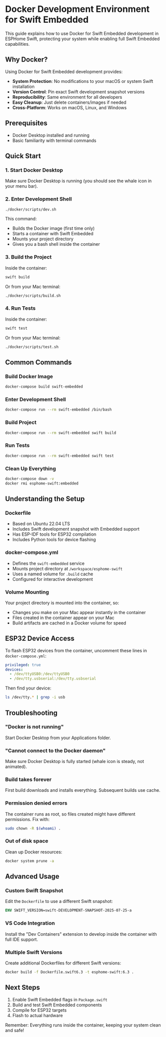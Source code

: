 # Docker Development Environment for Swift Embedded

This guide explains how to use Docker for Swift Embedded development in ESPHome Swift, protecting your system while enabling full Swift Embedded capabilities.

## Why Docker?

Using Docker for Swift Embedded development provides:
- **System Protection**: No modifications to your macOS or system Swift installation
- **Version Control**: Pin exact Swift development snapshot versions
- **Reproducibility**: Same environment for all developers
- **Easy Cleanup**: Just delete containers/images if needed
- **Cross-Platform**: Works on macOS, Linux, and Windows

## Prerequisites

- Docker Desktop installed and running
- Basic familiarity with terminal commands

## Quick Start

### 1. Start Docker Desktop
Make sure Docker Desktop is running (you should see the whale icon in your menu bar).

### 2. Enter Development Shell
```bash
./docker/scripts/dev.sh
```

This command:
- Builds the Docker image (first time only)
- Starts a container with Swift Embedded
- Mounts your project directory
- Gives you a bash shell inside the container

### 3. Build the Project
Inside the container:
```bash
swift build
```

Or from your Mac terminal:
```bash
./docker/scripts/build.sh
```

### 4. Run Tests
Inside the container:
```bash
swift test
```

Or from your Mac terminal:
```bash
./docker/scripts/test.sh
```

## Common Commands

### Build Docker Image
```bash
docker-compose build swift-embedded
```

### Enter Development Shell
```bash
docker-compose run --rm swift-embedded /bin/bash
```

### Build Project
```bash
docker-compose run --rm swift-embedded swift build
```

### Run Tests
```bash
docker-compose run --rm swift-embedded swift test
```

### Clean Up Everything
```bash
docker-compose down -v
docker rmi esphome-swift:embedded
```

## Understanding the Setup

### Dockerfile
- Based on Ubuntu 22.04 LTS
- Includes Swift development snapshot with Embedded support
- Has ESP-IDF tools for ESP32 compilation
- Includes Python tools for device flashing

### docker-compose.yml
- Defines the `swift-embedded` service
- Mounts project directory at `/workspace/esphome-swift`
- Uses a named volume for `.build` cache
- Configured for interactive development

### Volume Mounting
Your project directory is mounted into the container, so:
- Changes you make on your Mac appear instantly in the container
- Files created in the container appear on your Mac
- Build artifacts are cached in a Docker volume for speed

## ESP32 Device Access

To flash ESP32 devices from the container, uncomment these lines in `docker-compose.yml`:
```yaml
privileged: true
devices:
  - /dev/ttyUSB0:/dev/ttyUSB0
  - /dev/tty.usbserial:/dev/tty.usbserial
```

Then find your device:
```bash
ls /dev/tty.* | grep -i usb
```

## Troubleshooting

### "Docker is not running"
Start Docker Desktop from your Applications folder.

### "Cannot connect to the Docker daemon"
Make sure Docker Desktop is fully started (whale icon is steady, not animated).

### Build takes forever
First build downloads and installs everything. Subsequent builds use cache.

### Permission denied errors
The container runs as root, so files created might have different permissions. Fix with:
```bash
sudo chown -R $(whoami) .
```

### Out of disk space
Clean up Docker resources:
```bash
docker system prune -a
```

## Advanced Usage

### Custom Swift Snapshot
Edit the `Dockerfile` to use a different Swift snapshot:
```dockerfile
ENV SWIFT_VERSION=swift-DEVELOPMENT-SNAPSHOT-2025-07-25-a
```

### VS Code Integration
Install the "Dev Containers" extension to develop inside the container with full IDE support.

### Multiple Swift Versions
Create additional Dockerfiles for different Swift versions:
```bash
docker build -f Dockerfile.swift6.3 -t esphome-swift:6.3 .
```

## Next Steps

1. Enable Swift Embedded flags in `Package.swift`
2. Build and test Swift Embedded components
3. Compile for ESP32 targets
4. Flash to actual hardware

Remember: Everything runs inside the container, keeping your system clean and safe!